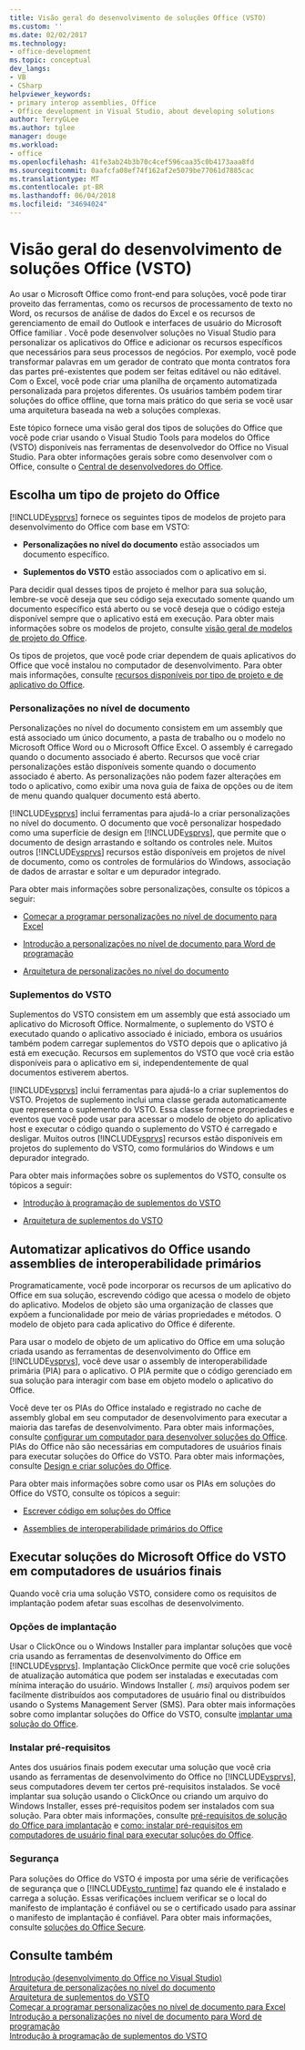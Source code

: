 ```yaml
---
title: Visão geral do desenvolvimento de soluções Office (VSTO)
ms.custom: ''
ms.date: 02/02/2017
ms.technology:
- office-development
ms.topic: conceptual
dev_langs:
- VB
- CSharp
helpviewer_keywords:
- primary interop assemblies, Office
- Office development in Visual Studio, about developing solutions
author: TerryGLee
ms.author: tglee
manager: douge
ms.workload:
- office
ms.openlocfilehash: 41fe3ab24b3b70c4cef596caa35c0b4173aaa8fd
ms.sourcegitcommit: 0aafcfa08ef74f162af2e5079be77061d7885cac
ms.translationtype: MT
ms.contentlocale: pt-BR
ms.lasthandoff: 06/04/2018
ms.locfileid: "34694024"
---
```

# <a name="office-solutions-development-overview-vsto"></a>Visão geral do desenvolvimento de soluções Office (VSTO)
  Ao usar o Microsoft Office como front-end para soluções, você pode tirar proveito das ferramentas, como os recursos de processamento de texto no Word, os recursos de análise de dados do Excel e os recursos de gerenciamento de email do Outlook e interfaces de usuário do Microsoft Office familiar . Você pode desenvolver soluções no Visual Studio para personalizar os aplicativos do Office e adicionar os recursos específicos que necessários para seus processos de negócios. Por exemplo, você pode transformar palavras em um gerador de contrato que monta contratos fora das partes pré-existentes que podem ser feitas editável ou não editável. Com o Excel, você pode criar uma planilha de orçamento automatizada personalizada para projetos diferentes. Os usuários também podem tirar soluções do office offline, que torna mais prático do que seria se você usar uma arquitetura baseada na web a soluções complexas.  
  
 Este tópico fornece uma visão geral dos tipos de soluções do Office que você pode criar usando o Visual Studio Tools para modelos do Office (VSTO) disponíveis nas ferramentas de desenvolvedor do Office no Visual Studio. Para obter informações gerais sobre como desenvolver com o Office, consulte o [Central de desenvolvedores do Office](https://dev.office.com/).  
  
## <a name="choose-an-office-project-type"></a>Escolha um tipo de projeto do Office  
 [!INCLUDE[vsprvs](../sharepoint/includes/vsprvs-md.md)] fornece os seguintes tipos de modelos de projeto para desenvolvimento do Office com base em VSTO:  
  
-   **Personalizações no nível do documento** estão associados um documento específico.  
  
-   **Suplementos do VSTO** estão associados com o aplicativo em si.  
  
 Para decidir qual desses tipos de projeto é melhor para sua solução, lembre-se você deseja que seu código seja executado somente quando um documento específico está aberto ou se você deseja que o código esteja disponível sempre que o aplicativo está em execução. Para obter mais informações sobre os modelos de projeto, consulte [visão geral de modelos de projeto do Office](../vsto/office-project-templates-overview.md).  
  
 Os tipos de projetos, que você pode criar dependem de quais aplicativos do Office que você instalou no computador de desenvolvimento. Para obter mais informações, consulte [recursos disponíveis por tipo de projeto e de aplicativo do Office](../vsto/features-available-by-office-application-and-project-type.md).  
  
### <a name="document-level-customizations"></a>Personalizações no nível de documento  
 Personalizações no nível do documento consistem em um assembly que está associado um único documento, a pasta de trabalho ou o modelo no Microsoft Office Word ou o Microsoft Office Excel. O assembly é carregado quando o documento associado é aberto. Recursos que você criar personalizações estão disponíveis somente quando o documento associado é aberto. As personalizações não podem fazer alterações em todo o aplicativo, como exibir uma nova guia de faixa de opções ou de item de menu quando qualquer documento está aberto.  
  
 [!INCLUDE[vsprvs](../sharepoint/includes/vsprvs-md.md)] inclui ferramentas para ajudá-lo a criar personalizações no nível do documento. O documento que você personalizar hospedado como uma superfície de design em [!INCLUDE[vsprvs](../sharepoint/includes/vsprvs-md.md)], que permite que o documento de design arrastando e soltando os controles nele. Muitos outros [!INCLUDE[vsprvs](../sharepoint/includes/vsprvs-md.md)] recursos estão disponíveis em projetos de nível de documento, como os controles de formulários do Windows, associação de dados de arrastar e soltar e um depurador integrado.  
  
 Para obter mais informações sobre personalizações, consulte os tópicos a seguir:  
  
-   [Começar a programar personalizações no nível de documento para Excel](../vsto/getting-started-programming-document-level-customizations-for-excel.md)  
  
-   [Introdução a personalizações no nível de documento para Word de programação](../vsto/getting-started-programming-document-level-customizations-for-word.md)  
  
-   [Arquitetura de personalizações no nível do documento](../vsto/architecture-of-document-level-customizations.md)  
  
### <a name="vsto-add-ins"></a>Suplementos do VSTO  
 Suplementos do VSTO consistem em um assembly que está associado um aplicativo do Microsoft Office. Normalmente, o suplemento do VSTO é executado quando o aplicativo associado é iniciado, embora os usuários também podem carregar suplementos do VSTO depois que o aplicativo já está em execução. Recursos em suplementos do VSTO que você cria estão disponíveis para o aplicativo em si, independentemente de qual documentos estiverem abertos.  
  
 [!INCLUDE[vsprvs](../sharepoint/includes/vsprvs-md.md)] inclui ferramentas para ajudá-lo a criar suplementos do VSTO. Projetos de suplemento inclui uma classe gerada automaticamente que representa o suplemento do VSTO. Essa classe fornece propriedades e eventos que você pode usar para acessar o modelo de objeto do aplicativo host e executar o código quando o suplemento do VSTO é carregado e desligar. Muitos outros [!INCLUDE[vsprvs](../sharepoint/includes/vsprvs-md.md)] recursos estão disponíveis em projetos do suplemento do VSTO, como formulários do Windows e um depurador integrado.  
  
 Para obter mais informações sobre os suplementos do VSTO, consulte os tópicos a seguir:  
  
-   [Introdução à programação de suplementos do VSTO](../vsto/getting-started-programming-vsto-add-ins.md)  
  
-   [Arquitetura de suplementos do VSTO](../vsto/architecture-of-vsto-add-ins.md)  
  
## <a name="automate-office-applications-by-using-primary-interop-assemblies"></a>Automatizar aplicativos do Office usando assemblies de interoperabilidade primários  
 Programaticamente, você pode incorporar os recursos de um aplicativo do Office em sua solução, escrevendo código que acessa o modelo de objeto do aplicativo. Modelos de objeto são uma organização de classes que expõem a funcionalidade por meio de várias propriedades e métodos. O modelo de objeto para cada aplicativo do Office é diferente.  
  
 Para usar o modelo de objeto de um aplicativo do Office em uma solução criada usando as ferramentas de desenvolvimento do Office em [!INCLUDE[vsprvs](../sharepoint/includes/vsprvs-md.md)], você deve usar o assembly de interoperabilidade primária (PIA) para o aplicativo. O PIA permite que o código gerenciado em sua solução para interagir com base em objeto modelo o aplicativo do Office.  
  
 Você deve ter os PIAs do Office instalado e registrado no cache de assembly global em seu computador de desenvolvimento para executar a maioria das tarefas de desenvolvimento. Para obter mais informações, consulte [configurar um computador para desenvolver soluções do Office](../vsto/configuring-a-computer-to-develop-office-solutions.md). PIAs do Office não são necessárias em computadores de usuários finais para executar soluções do Office do VSTO. Para obter mais informações, consulte [Design e criar soluções do Office](../vsto/designing-and-creating-office-solutions.md).  
  
 Para obter mais informações sobre como usar os PIAs em soluções do Office do VSTO, consulte os tópicos a seguir:  
  
-   [Escrever código em soluções do Office](../vsto/writing-code-in-office-solutions.md)  
  
-   [Assemblies de interoperabilidade primários do Office](../vsto/office-primary-interop-assemblies.md)  
  
## <a name="run-microsoft-vsto-office-solutions-on-end-user-computers"></a>Executar soluções do Microsoft Office do VSTO em computadores de usuários finais  
 Quando você cria uma solução VSTO, considere como os requisitos de implantação podem afetar suas escolhas de desenvolvimento.  
  
### <a name="deployment-options"></a>Opções de implantação  
 Usar o ClickOnce ou o Windows Installer para implantar soluções que você cria usando as ferramentas de desenvolvimento do Office em [!INCLUDE[vsprvs](../sharepoint/includes/vsprvs-md.md)]. Implantação ClickOnce permite que você crie soluções de atualização automática que podem ser instaladas e executadas com mínima interação do usuário. Windows Installer (*. msi*) arquivos podem ser facilmente distribuídos aos computadores de usuário final ou distribuídos usando o Systems Management Server (SMS). Para obter mais informações sobre como implantar soluções do Office do VSTO, consulte [implantar uma solução do Office](../vsto/deploying-an-office-solution.md).  
  
### <a name="install-prerequisites"></a>Instalar pré-requisitos  
 Antes dos usuários finais podem executar uma solução que você cria usando as ferramentas de desenvolvimento do Office no [!INCLUDE[vsprvs](../sharepoint/includes/vsprvs-md.md)], seus computadores devem ter certos pré-requisitos instalados. Se você implantar sua solução usando o ClickOnce ou criando um arquivo do Windows Installer, esses pré-requisitos podem ser instalados com sua solução. Para obter mais informações, consulte [pré-requisitos de solução do Office para implantação](http://msdn.microsoft.com/en-us/9f672809-43a3-40a1-9057-397ce3b5126e) e [como: instalar pré-requisitos em computadores de usuário final para executar soluções do Office](http://msdn.microsoft.com/en-us/74dd2c52-838f-4abf-b2b4-4d7b0c2a0a98).  
  
### <a name="security"></a>Segurança  
 Para soluções do Office do VSTO é imposta por uma série de verificações de segurança que o [!INCLUDE[vsto_runtime](../vsto/includes/vsto-runtime-md.md)] faz quando ele é instalado e carrega a solução. Essas verificações incluem verificar se o local do manifesto de implantação é confiável ou se o certificado usado para assinar o manifesto de implantação é confiável. Para obter mais informações, consulte [soluções do Office Secure](../vsto/securing-office-solutions.md).  
  
## <a name="see-also"></a>Consulte também  
 [Introdução &#40;desenvolvimento do Office no Visual Studio&#41;](../vsto/getting-started-office-development-in-visual-studio.md)   
 [Arquitetura de personalizações no nível do documento](../vsto/architecture-of-document-level-customizations.md)   
 [Arquitetura de suplementos do VSTO](../vsto/architecture-of-vsto-add-ins.md)   
 [Começar a programar personalizações no nível de documento para Excel](../vsto/getting-started-programming-document-level-customizations-for-excel.md)   
 [Introdução a personalizações no nível de documento para Word de programação](../vsto/getting-started-programming-document-level-customizations-for-word.md)   
 [Introdução à programação de suplementos do VSTO](../vsto/getting-started-programming-vsto-add-ins.md)  
  
  